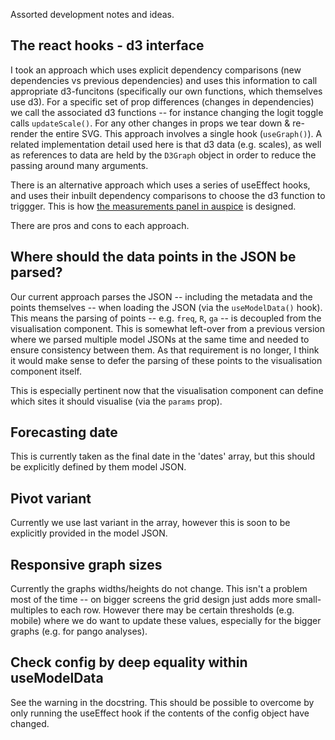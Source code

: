 Assorted development notes and ideas.

## The react hooks - d3 interface

I took an approach which uses explicit dependency comparisons (new dependencies vs previous dependencies) and uses this information to call appropriate d3-funcitons (specifically our own functions, which themselves use d3).
For a specific set of prop differences (changes in dependencies) we call the associated d3 functions -- for instance changing the logit toggle calls `updateScale()`. For any other changes in props we tear down & re-render the entire SVG.
This approach involves a single hook (`useGraph()`).
A related implementation detail used here is that d3 data (e.g. scales), as well as references to data are held by the `D3Graph` object in order to reduce the passing around many arguments.


There is an alternative approach which uses a series of useEffect hooks, and uses their inbuilt dependency comparisons to choose the d3 function to triggger.
This is how [the measurements panel in auspice](https://github.com/nextstrain/auspice/blob/master/src/components/measurements/index.js#L129) is designed.

There are pros and cons to each approach. 


## Where should the data points in the JSON be parsed?

Our current approach parses the JSON -- including the metadata and the points themselves -- when loading the JSON (via the `useModelData()` hook).
This means the parsing of points -- e.g. `freq`, `R`, `ga` -- is decoupled from the visualisation component.
This is somewhat left-over from a previous version where we parsed multiple model JSONs at the same time and needed to ensure consistency between them.
As that requirement is no longer, I think it would make sense to defer the parsing of these points to the visualisation component itself.

This is especially pertinent now that the visualisation component can define which sites it should visualise (via the `params` prop).

## Forecasting date

This is currently taken as the final date in the 'dates' array, but this should be explicitly defined by them model JSON.

## Pivot variant

Currently we use last variant in the array, however this is soon to be explicitly provided in the model JSON.

## Responsive graph sizes

Currently the graphs widths/heights do not change.
This isn't a problem most of the time -- on bigger screens the grid design just adds more small-multiples to each row.
However there may be certain thresholds (e.g. mobile) where we do want to update these values, especially for the bigger graphs (e.g. for pango analyses).

## Check config by deep equality within useModelData

See the warning in the docstring.
This should be possible to overcome by only running the useEffect hook if the contents of the config object have changed.
